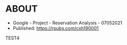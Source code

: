 # ABOUT

- Google - Project - Reservation Analysis - 07052021
- Published: https://rpubs.com/cxh190001

TEST4